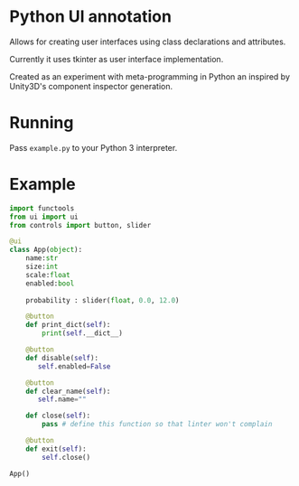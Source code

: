 # Python UI annotation

Allows for creating user interfaces using class declarations and attributes.

Currently it uses tkinter as user interface implementation.

Created as an experiment with meta-programming in Python an inspired by Unity3D's component inspector generation.

# Running
Pass `example.py` to your Python 3 interpreter.

# Example

```python
import functools
from ui import ui
from controls import button, slider

@ui
class App(object):
    name:str
    size:int
    scale:float
    enabled:bool
    
    probability : slider(float, 0.0, 12.0)

    @button
    def print_dict(self):
        print(self.__dict__)

    @button
    def disable(self):
       self.enabled=False

    @button
    def clear_name(self):
       self.name=""

    def close(self):
        pass # define this function so that linter won't complain

    @button
    def exit(self):
        self.close()

App()
```